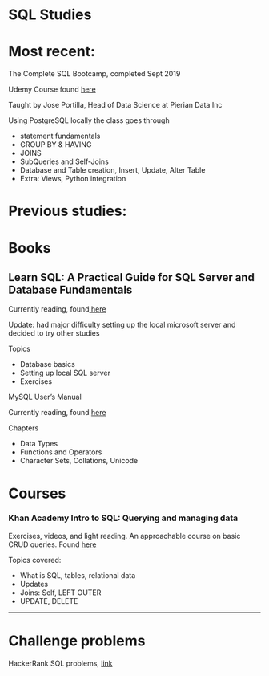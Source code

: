 
# SQL Studies
# Most recent:

The Complete SQL Bootcamp, completed Sept 2019

Udemy Course found [here](https://www.udemy.com/course/the-complete-sql-bootcamp/)

Taught by Jose Portilla, Head of Data Science at Pierian Data Inc

Using PostgreSQL locally the class goes through

*   statement fundamentals
*   GROUP BY & HAVING
*   JOINS
*   SubQueries and Self-Joins
*   Database and Table creation, Insert, Update, Alter Table
*   Extra: Views, Python integration


# Previous studies:


# Books


## Learn SQL: A Practical Guide for SQL Server and Database Fundamentals

Currently reading, found[ here](https://smile.amazon.com/Learn-SQL-Practical-Database-Fundamentals-ebook/dp/B07D5S2W4Y?_encoding=UTF8&redirect=true&ref_=ku_mi_rw_edp)

Update: had major difficulty setting up the local microsoft server and decided to try other studies


Topics
* Database basics
* Setting up local SQL server
* Exercises

MySQL User’s Manual

Currently reading, found [here ](https://dev.mysql.com/doc/refman/8.0/en/)


Chapters
* Data Types
* Functions and Operators
* Character Sets, Collations, Unicode


# Courses 


### Khan Academy Intro to SQL: Querying and managing data

Exercises, videos, and light reading. An approachable course on basic CRUD queries. Found [here](https://www.khanacademy.org/computing/computer-programming/sql)


Topics covered:


* What is SQL, tables, relational data
* Updates 
* Joins: Self, LEFT OUTER
* UPDATE, DELETE

** **


# Challenge problems

HackerRank SQL problems, [link](https://www.hackerrank.com)

